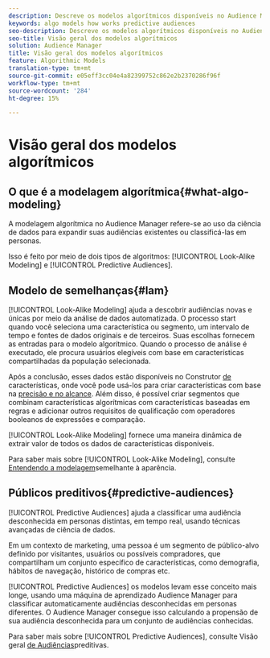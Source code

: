 ```yaml
---
description: Descreve os modelos algorítmicos disponíveis no Audience Manager.
keywords: algo models how works predictive audiences
seo-description: Descreve os modelos algorítmicos disponíveis no Audience Manager.
seo-title: Visão geral dos modelos algorítmicos
solution: Audience Manager
title: Visão geral dos modelos algorítmicos
feature: Algorithmic Models
translation-type: tm+mt
source-git-commit: e05eff3cc04e4a82399752c862e2b2370286f96f
workflow-type: tm+mt
source-wordcount: '284'
ht-degree: 15%

---
```



# Visão geral dos modelos algorítmicos

## O que é a modelagem algorítmica{#what-algo-modeling}

A modelagem algorítmica no Audience Manager refere-se ao uso da ciência de dados para expandir suas audiências existentes ou classificá-las em personas.

Isso é feito por meio de dois tipos de algoritmos: [!UICONTROL Look-Alike Modeling] e [!UICONTROL Predictive Audiences].

## Modelo de semelhanças{#lam}

[!UICONTROL Look-Alike Modeling] ajuda a descobrir audiências novas e únicas por meio da análise de dados automatizada. O processo start quando você seleciona uma característica ou segmento, um intervalo de tempo e fontes de dados originais e de terceiros. Suas escolhas fornecem as entradas para o modelo algorítmico. Quando o processo de análise é executado, ele procura usuários elegíveis com base em características compartilhadas da população selecionada.

Após a conclusão, esses dados estão disponíveis no Construtor [de](../../features/traits/about-trait-builder.md) características, onde você pode usá-los para criar características com base na [precisão e no alcance](../../features/traits/trait-accuracy-reach.md). Além disso, é possível criar segmentos que combinam características algorítmicas com características baseadas em regras e adicionar outros requisitos de qualificação com operadores booleanos de expressões e comparação.

[!UICONTROL Look-Alike Modeling] fornece uma maneira dinâmica de extrair valor de todos os dados de características disponíveis.

Para saber mais sobre [!UICONTROL Look-Alike Modeling], consulte [Entendendo a modelagem](understanding-models.md)semelhante à aparência.

## Públicos preditivos{#predictive-audiences}

[!UICONTROL Predictive Audiences] ajuda a classificar uma audiência desconhecida em personas distintas, em tempo real, usando técnicas avançadas de ciência de dados.

Em um contexto de marketing, uma pessoa é um segmento de público-alvo definido por visitantes, usuários ou possíveis compradores, que compartilham um conjunto específico de características, como demografia, hábitos de navegação, histórico de compras etc.

[!UICONTROL Predictive Audiences] os modelos levam esse conceito mais longe, usando uma máquina de aprendizado Audience Manager para classificar automaticamente audiências desconhecidas em personas diferentes. O Audience Manager consegue isso calculando a propensão de sua audiência desconhecida para um conjunto de audiências conhecidas.

Para saber mais sobre [!UICONTROL Predictive Audiences], consulte Visão geral [de Audiências](predictive-audiences.md)preditivas.

